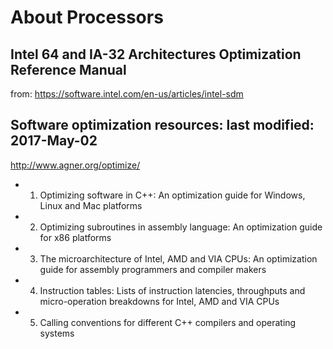 # About Processors
## Intel 64 and IA-32 Architectures Optimization Reference Manual
from: https://software.intel.com/en-us/articles/intel-sdm

## Software optimization resources: last modified: 2017-May-02
http://www.agner.org/optimize/
* 1. Optimizing software in C++: An optimization guide for Windows, Linux and Mac platforms
* 2. Optimizing subroutines in assembly language: An optimization guide for x86 platforms
* 3. The microarchitecture of Intel, AMD and VIA CPUs: An optimization guide for assembly programmers and compiler makers
* 4. Instruction tables: Lists of instruction latencies, throughputs and micro-operation breakdowns for Intel, AMD and VIA CPUs
* 5. Calling conventions for different C++ compilers and operating systems